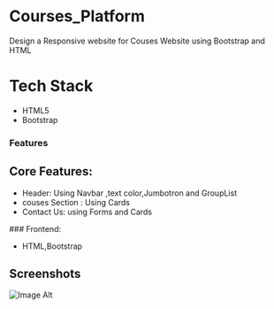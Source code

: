 # Courses_Platform

Design a Responsive website for Couses Website using Bootstrap and HTML
# Tech Stack
- HTML5
- Bootstrap

### Features
## Core Features:
<ul>
<li>Header: Using Navbar ,text color,Jumbotron  and GroupList</li>
<li> couses Section : Using Cards </li>
<li>Contact Us: using Forms and Cards </li>
  
</ul>
 ### Frontend:
 <ul>
   <li>HTML,Bootstrap</li>
 </ul>



## Screenshots

![Image Alt](https://github.com/Youmnama/OnLine-Shopping-WebSite-Design/blob/44a225b748227810e1fe2fcc3850938de17a1f07/main.png)
